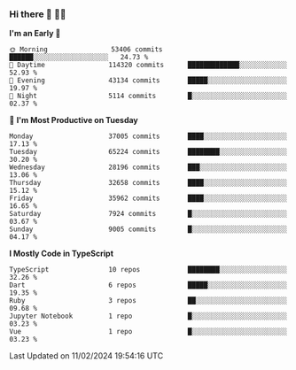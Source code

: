 ### Hi there 👋 🧑‍💻



<!--START_SECTION:waka-->
**I'm an Early 🐤** 

```text
🌞 Morning                53406 commits       ██████░░░░░░░░░░░░░░░░░░░   24.73 % 
🌆 Daytime                114320 commits      █████████████░░░░░░░░░░░░   52.93 % 
🌃 Evening                43134 commits       █████░░░░░░░░░░░░░░░░░░░░   19.97 % 
🌙 Night                  5114 commits        █░░░░░░░░░░░░░░░░░░░░░░░░   02.37 % 
```
📅 **I'm Most Productive on Tuesday** 

```text
Monday                   37005 commits       ████░░░░░░░░░░░░░░░░░░░░░   17.13 % 
Tuesday                  65224 commits       ████████░░░░░░░░░░░░░░░░░   30.20 % 
Wednesday                28196 commits       ███░░░░░░░░░░░░░░░░░░░░░░   13.06 % 
Thursday                 32658 commits       ████░░░░░░░░░░░░░░░░░░░░░   15.12 % 
Friday                   35962 commits       ████░░░░░░░░░░░░░░░░░░░░░   16.65 % 
Saturday                 7924 commits        █░░░░░░░░░░░░░░░░░░░░░░░░   03.67 % 
Sunday                   9005 commits        █░░░░░░░░░░░░░░░░░░░░░░░░   04.17 % 
```


**I Mostly Code in TypeScript** 

```text
TypeScript               10 repos            ████████░░░░░░░░░░░░░░░░░   32.26 % 
Dart                     6 repos             █████░░░░░░░░░░░░░░░░░░░░   19.35 % 
Ruby                     3 repos             ██░░░░░░░░░░░░░░░░░░░░░░░   09.68 % 
Jupyter Notebook         1 repo              █░░░░░░░░░░░░░░░░░░░░░░░░   03.23 % 
Vue                      1 repo              █░░░░░░░░░░░░░░░░░░░░░░░░   03.23 % 
```




 Last Updated on 11/02/2024 19:54:16 UTC
<!--END_SECTION:waka-->


